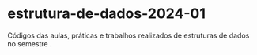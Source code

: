 # estrutura-de-dados-2024-01
Códigos das aulas, práticas e trabalhos realizados de estruturas de dados no semestre .
